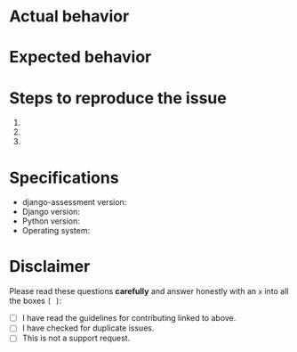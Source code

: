 # Actual behavior


# Expected behavior


# Steps to reproduce the issue

  1.
  2.
  3.

# Specifications

 - django-assessment version:
 - Django version:
 - Python version:
 - Operating system:

# Disclaimer

Please read these questions **carefully** and answer honestly with an `x`
into all the boxes `[ ]`:

 - [ ] I have read the guidelines for contributing linked to above.
 - [ ] I have checked for duplicate issues.
 - [ ] This is not a support request.
